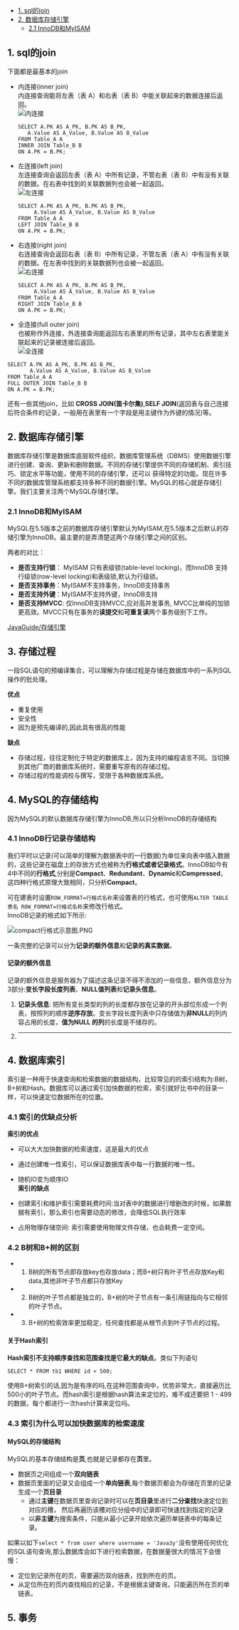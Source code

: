 <!-- TOC -->
- [1. sql的join](#1-sql的join)  
- [2. 数据库存储引擎](#2-数据库存储引擎)  
  - [2.1 InnoDB和MyISAM](#21-InnoDB和MyISAM)
<!-- /TOC -->
## 1. sql的join  
下面都是最基本的join  

- 内连接(inner join)  
  内连接查询能将左表（表 A）和右表（表 B）中能关联起来的数据连接后返回。  
  ![内连接](https://raw.githubusercontent.com/mzlogin/mzlogin.github.io/master/images/posts/database/inner-join.png)  
  ```
  SELECT A.PK AS A_PK, B.PK AS B_PK,
     A.Value AS A_Value, B.Value AS B_Value
  FROM Table_A A
  INNER JOIN Table_B B
  ON A.PK = B.PK;
  ```
- 左连接(left join)  
  左连接查询会返回左表（表 A）中所有记录，不管右表（表 B）中有没有关联的数据。在右表中找到的关联数据列也会被一起返回。  
  ![左连接](https://raw.githubusercontent.com/mzlogin/mzlogin.github.io/master/images/posts/database/left-join.png)  
  ```
  SELECT A.PK AS A_PK, B.PK AS B_PK,
       A.Value AS A_Value, B.Value AS B_Value
  FROM Table_A A
  LEFT JOIN Table_B B
  ON A.PK = B.PK;
  ```
- 右连接(right join)  
  右连接查询会返回右表（表 B）中所有记录，不管左表（表 A）中有没有关联的数据。在左表中找到的关联数据列也会被一起返回。  
  ![右连接](https://raw.githubusercontent.com/mzlogin/mzlogin.github.io/master/images/posts/database/right-join.png)  
  ```
  SELECT A.PK AS A_PK, B.PK AS B_PK,
       A.Value AS A_Value, B.Value AS B_Value
  FROM Table_A A
  RIGHT JOIN Table_B B
  ON A.PK = B.PK;
  ```
- 全连接(full outer join)  
也被称作外连接，外连接查询能返回左右表里的所有记录，其中左右表里能关联起来的记录被连接后返回。  
![全连接](https://raw.githubusercontent.com/mzlogin/mzlogin.github.io/master/images/posts/database/full-outer-join.png)  
```
SELECT A.PK AS A_PK, B.PK AS B_PK,
       A.Value AS A_Value, B.Value AS B_Value
FROM Table_A A
FULL OUTER JOIN Table_B B
ON A.PK = B.PK;
```    
  
还有一些其他join，比如 **CROSS JOIN(笛卡尔集)**,**SELF JOIN**(返回表与自己连接后符合条件的记录，一般用在表里有一个字段是用主键作为外键的情况)等。  

## 2. 数据库存储引擎  
数据库存储引擎是数据库底层软件组织，数据库管理系统（DBMS）使用数据引擎进行创建、查询、更新和删除数据。不同的存储引擎提供不同的存储机制、索引技巧、锁定水平等功能，使用不同的存储引擎，还可以 获得特定的功能。现在许多不同的数据库管理系统都支持多种不同的数据引擎。MySQL的核心就是存储引擎。我们主要关注两个MySQL存储引擎。  
  
### 2.1 InnoDB和MyISAM  
MySQL在5.5版本之前的数据库存储引擎默认为MyISAM,在5.5版本之后默认的存储引擎为InnoDB。最主要的是弄清楚这两个存储引擎之间的区别。  
  
两者的对比：  
  - **是否支持行锁**： MyISAM 只有表级锁(table-level locking)，而InnoDB 支持行级锁(row-level locking)和表级锁,默认为行级锁。  
  - **是否支持事务**：MyISAM不支持事务，InnoDB支持事务
  - **是否支持外键**：MyISAM不支持外键，InnoDB支持
  - **是否支持MVCC**: 仅InnoDB支持MVCC,应对高并发事务, MVCC比单纯的加锁更高效。MVCC只有在事务的**读提交**和**可重复读**两个事务级别下工作。  
    
[JavaGuide/存储引擎](https://github.com/Snailclimb/JavaGuide/blob/master/docs/database/MySQL.md#%E5%AD%98%E5%82%A8%E5%BC%95%E6%93%8E)
## 3. 存储过程
一段SQL语句的预编译集合，可以理解为存储过程是存储在数据库中的一系列SQL操作的批处理。    

**优点**  
  
  - 重复使用
  - 安全性
  - 因为是预先编译的,因此具有很高的性能  
    
**缺点**  
  - 存储过程，往往定制化于特定的数据库上，因为支持的编程语言不同。当切换到其他厂商的数据库系统时，需要重写原有的存储过程。  
  - 存储过程的性能调校与撰写，受限于各种数据库系统。  
## 4. MySQL的存储结构  
因为MySQL的默认数据库存储引擎为InnoDB,所以只分析InnoDB的存储结构
### 4.1 InnoDB行记录存储结构  
我们平时以记录(可以简单的理解为数据表中的一行数据)为单位来向表中插入数据的，这些记录在磁盘上的存放方式也被称为**行格式或者记录格式**。InnoDB如今有4中不同的**行格式**,分别是**Compact**、**Redundant**、**Dynamic**和**Compressed**，这四种行格式原理大致相同，只分析**Compact**。  
  
可在建表时设置``ROW_FORMAT=行格式名称``来设置表的行格式，也可使用``ALTER TABLE 表名 ROW_FORMAT=行格式名称``来修改行格式。      
InnoDB记录的格式如下所示:  
  
![compact行格式示意图.PNG](https://i.loli.net/2020/04/30/HtdLDr27o8qAfw9.png)  
  
一条完整的记录可以分为**记录的额外信息**和**记录的真实数据**。  
  
#### 记录的额外信息  
记录的额外信息是服务器为了描述这条记录不得不添加的一些信息，额外信息分为3部分:**变长字段长度列表**、**NULL值列表**和**记录头信息**。  

1.  **记录头信息**: 把所有变长类型的列的长度都存放在记录的开头部位形成一个列表，按照列的顺序**逆序存放**。变长字段长度列表中只存储值为**非NULL**的列内容占用的长度，**值为NULL 的列**的长度是不储存的。  
2.  ****

## 4. 数据库索引  
索引是一种用于快速查询和检索数据的数据结构，比较常见的的索引结构为:B树，B+树和Hash。数据库可以通过索引加快数据的检索，索引就好比书中的目录一样，可以快速定位数据所在的位置。  

### 4.1 索引的优缺点分析  
**索引的优点**  
  
  - 可以大大加快数据的检索速度，这是最大的优点  
  - 通过创建唯一性索引，可以保证数据库表中每一行数据的唯一性。  
  - 随机IO变为顺序IO  
**索引的缺点**  
  
  - 创建索引和维护索引需要耗费时间:当对表中的数据进行增删改的时候，如果数据有索引，那么索引也需要动态的修改，会降低SQL执行效率  
  - 占用物理存储空间: 索引需要使用物理文件存储，也会耗费一定空间。  
  
### 4.2 B树和B+树的区别  
  
 - 1. B树的所有节点即存放key也存放data；而B+树只有叶子节点存放Key和data,其他非叶子节点都只存放Key  
 - 2. B树的叶子节点都是独立的，B+树的叶子节点有一条引用链指向与它相邻的叶子节点。  
 - 3. B+树的检索效率更加稳定，任何查找都是从根节点到叶子节点的过程。    
   
#### 关于Hash索引    
   
   
 **Hash索引不支持顺序查找和范围查找是它最大的缺点**。类似下列语句  
   
 ```
 SELECT * FROM tb1 WHERE id < 500;
 ```
 使用B+树索引的话,因为是有序的吗,在这种范围查询中，优势非常大，直接遍历比500小的叶子节点。而hash索引是根据hash算法来定位的，难不成还要把 1 - 499的数据，每个都进行一次hash计算来定位吗。  
 
### 4.3 索引为什么可以加快数据库的检索速度  

#### MySQL的存储结构  
  
MySQL的基本存储结构是**页**,也就是记录都存在**页**里。  
  -  数据页之间组成一个**双向链表**  
  -  数据页里面的记录又会组成一个**单向链表**,每个数据页都会为存储在页里的记录生成一个**页目录** 
       -  通过**主键**在数据页里查询记录时可以在**页目录**里进行**二分查找**快速定位到对应的槽，            然后再遍历该槽对应分组中的记录即可快速找到指定的记录  
       -  以**非主键**为搜索条件，只能从最小记录开始依次遍历单链表中的每条记录。  
       
如果以如下```select * from user where username = 'Java3y'```没有使用任何优化的SQL语句查询,那么数据库会如下进行检索数据，在数据量很大的情况下会很慢：  
  
  - 定位到记录所在的页，需要遍历双向链表，找到所在的页。  
  - 从定位所在的页内查找相应的记录，不是根据主键查询，只能遍历所在页的单链表。  
## 5. 事务
